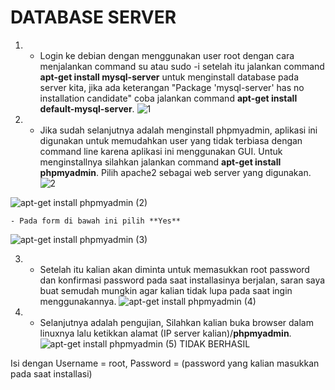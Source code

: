 # DATABASE SERVER

1. - Login ke debian dengan menggunakan user root dengan cara menjalankan command su atau sudo -i setelah itu jalankan command **apt-get install mysql-server** untuk menginstall database pada server kita, jika ada keterangan "Package 'mysql-server' has no installation candidate" coba jalankan command **apt-get install default-mysql-server**.
![1](https://user-images.githubusercontent.com/112592881/202996458-22e4dcf0-e538-42c5-bd80-7ee7fddf3084.PNG)


2. - Jika sudah selanjutnya adalah menginstall phpmyadmin, aplikasi ini digunakan untuk memudahkan user yang tidak terbiasa dengan command line karena aplikasi ini menggunakan GUI. Untuk menginstallnya silahkan jalankan command **apt-get install phpmyadmin**. Pilih apache2 sebagai web server yang digunakan.
![2](https://user-images.githubusercontent.com/112592881/202996500-fe26b364-de68-4d7d-be11-d7d9d9e62180.PNG)


![apt-get install phpmyadmin (2)](https://user-images.githubusercontent.com/112459285/201567337-5681b2ad-9d46-4ece-95a8-c4567891a689.png)

    - Pada form di bawah ini pilih **Yes**
![apt-get install phpmyadmin (3)](https://user-images.githubusercontent.com/112459285/201567369-aa916e08-e17c-4135-b119-a7f531d83a47.png)


3. - Setelah itu kalian akan diminta untuk memasukkan root password dan konfirmasi password pada saat installasinya berjalan, saran saya buat semudah mungkin agar kalian tidak lupa pada saat ingin menggunakannya. 
![apt-get install phpmyadmin (4)](https://user-images.githubusercontent.com/112459285/201567401-80260524-fff2-418c-886c-206444f3101b.png)


4. - Selanjutnya adalah pengujian, Silahkan kalian buka browser dalam linuxnya lalu ketikkan alamat (IP server kalian)/**phpmyadmin**. 
![apt-get install phpmyadmin (5) TIDAK BERHASIL](https://user-images.githubusercontent.com/112459285/201567445-f2dfa4f7-7a4e-4278-a585-893d313d8c6d.png)

Isi dengan Username = root, Password = (password yang kalian masukkan pada saat installasi)
